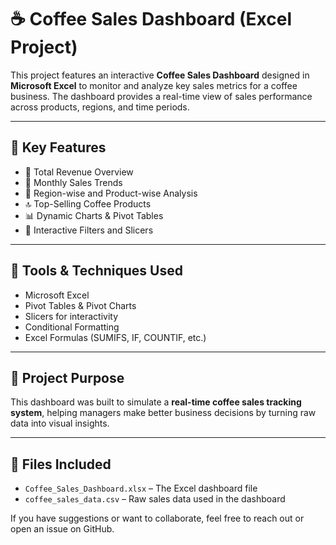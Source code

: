# ☕ Coffee Sales Dashboard (Excel Project)

This project features an interactive **Coffee Sales Dashboard** designed in **Microsoft Excel** to monitor and analyze key sales metrics for a coffee business. The dashboard provides a real-time view of sales performance across products, regions, and time periods.

---

## 🧠 Key Features

- 📌 Total Revenue Overview
- 📅 Monthly Sales Trends
- 📍 Region-wise and Product-wise Analysis
- 🔝 Top-Selling Coffee Products
- 📊 Dynamic Charts & Pivot Tables
- 🧩 Interactive Filters and Slicers

---

## 🧰 Tools & Techniques Used

- Microsoft Excel
- Pivot Tables & Pivot Charts
- Slicers for interactivity
- Conditional Formatting
- Excel Formulas (SUMIFS, IF, COUNTIF, etc.)

---

## 🎯 Project Purpose

This dashboard was built to simulate a **real-time coffee sales tracking system**, helping managers make better business decisions by turning raw data into visual insights.

---

## 📁 Files Included

- `Coffee_Sales_Dashboard.xlsx` – The Excel dashboard file  
- `coffee_sales_data.csv` – Raw sales data used in the dashboard


If you have suggestions or want to collaborate, feel free to reach out or open an issue on GitHub.

